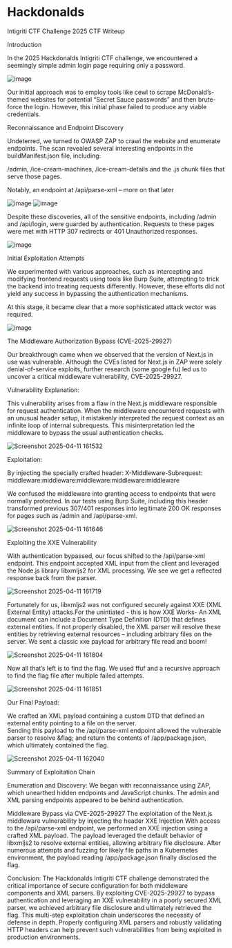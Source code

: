 # Hackdonalds

Intigriti CTF Challenge 2025 CTF Writeup


Introduction 

In the 2025 Hackdonalds Intigriti CTF challenge, we encountered a seemingly simple admin login page requiring only a password.  

 ![image](https://github.com/user-attachments/assets/f9f29de0-22b8-46e8-bcab-7c8dcd8d076c)


Our initial approach was to employ tools like cewl to scrape McDonald’s-themed websites for potential “Secret Sauce passwords” and then brute-force the login. However, this initial phase failed to produce any viable credentials.  


Reconnaissance and Endpoint Discovery 

Undeterred, we turned to OWASP ZAP to crawl the website and enumerate endpoints. The scan revealed several interesting endpoints in the buildManifest.json file, including: 

/admin, /ice-cream-machines, /ice-cream-details and the .js chunk files that serve those pages.  

Notably, an endpoint at /api/parse-xml – more on that later 

![image](https://github.com/user-attachments/assets/f6e4db69-9165-4288-b68e-3d24af914b26)
![image](https://github.com/user-attachments/assets/5315b9e2-289a-4e8d-b995-9f0f187522d5)


Despite these discoveries, all of the sensitive endpoints, including /admin and /api/login, were guarded by authentication. Requests to these pages were met with HTTP 307 redirects or 401 Unauthorized responses. 

  
![image](https://github.com/user-attachments/assets/b30cae0e-d8df-4e19-a972-c47a1959b440)

 

Initial Exploitation Attempts 

We experimented with various approaches, such as intercepting and modifying frontend requests using tools like Burp Suite, attempting to trick the backend into treating requests differently. However, these efforts did not yield any success in bypassing the authentication mechanisms. 

At this stage, it became clear that a more sophisticated attack vector was required. 

![image](https://github.com/user-attachments/assets/578057f9-353c-41ba-a3e4-00b6fe3cfd76)
  

The Middleware Authorization Bypass (CVE-2025-29927) 

Our breakthrough came when we observed that the version of Next.js in use was vulnerable. Although the CVEs listed for Next.js in ZAP were solely denial-of-service exploits, further research (some google fu) led us to uncover a critical middleware vulnerability, CVE-2025-29927. 

Vulnerability Explanation: 

This vulnerability arises from a flaw in the Next.js middleware responsible for request authentication. When the middleware encountered requests with an unusual header setup, it mistakenly interpreted the request context as an infinite loop of internal subrequests. This misinterpretation led the middleware to bypass the usual authentication checks. 



![Screenshot 2025-04-11 161532](https://github.com/user-attachments/assets/13f746e8-e0f2-4786-8e23-2e1e856dd55c)


Exploitation: 

By injecting the specially crafted header: 
X-Middleware-Subrequest: middleware:middleware:middleware:middleware:middleware 

We confused the middleware into granting access to endpoints that were normally protected. In our tests using Burp Suite, including this header transformed previous 307/401 responses into legitimate 200 OK responses for pages such as /admin and /api/parse-xml. 

  
![Screenshot 2025-04-11 161646](https://github.com/user-attachments/assets/db4fa2aa-0d63-4dd1-a184-f8b70b63243b)

  

Exploiting the XXE Vulnerability 

With authentication bypassed, our focus shifted to the /api/parse-xml endpoint. This endpoint accepted XML input from the client and leveraged the Node.js library libxmljs2 for XML processing. We see we get a reflected response back from the parser. 


 ![Screenshot 2025-04-11 161719](https://github.com/user-attachments/assets/efc84bd7-bd9e-4f57-8f62-5a51f84d19f8)
 

Fortunately for us, libxmljs2 was not configured securely against XXE (XML External Entity) attacks.For the unintiated - this is how XXE Works-
An XML document can include a Document Type Definition (DTD) that defines external entities. If not properly disabled, the XML parser will resolve these entities by retrieving external resources – including arbitrary files on the server. We sent a classic xxe payload for arbitrary file read and boom! 

 
![Screenshot 2025-04-11 161804](https://github.com/user-attachments/assets/816d32a5-e214-4fd4-aa2d-facb9326e80a)

  

Now all that’s left is to find the flag. We used ffuf and a recursive approach to find the flag file after multiple failed attempts. 

 
![Screenshot 2025-04-11 161851](https://github.com/user-attachments/assets/ff22a964-dda3-4035-ab31-82c6ccb764b7)

 

Our Final Payload: 

We crafted an XML payload containing a custom DTD that defined an external entity pointing to a file on the server.  
Sending this payload to the /api/parse-xml endpoint allowed the vulnerable parser to resolve &flag; and return the contents of /app/package.json, which ultimately contained the flag. 

![Screenshot 2025-04-11 162040](https://github.com/user-attachments/assets/f086ffd9-dc77-49d4-9322-c4a0b393ff63)
  

Summary of Exploitation Chain 

Enumeration and Discovery: 
We began with reconnaissance using ZAP, which unearthed hidden endpoints and JavaScript chunks. 
The admin and XML parsing endpoints appeared to be behind authentication. 

Middleware Bypass via CVE-2025-29927 
The exploitation of the Next.js middleware vulnerability by injecting the header 
XXE Injection
With access to the /api/parse-xml endpoint, we performed an XXE injection using a crafted XML payload. 
The payload leveraged the default behavior of libxmljs2 to resolve external entities, allowing arbitrary file disclosure. 
After numerous attempts and fuzzing for likely file paths in a Kubernetes environment, the payload reading /app/package.json finally disclosed the flag. 

Conclusion:
The Hackdonalds Intigriti CTF challenge demonstrated the critical importance of secure configuration for both middleware components and XML parsers. By exploiting CVE-2025-29927 to bypass authentication and leveraging an XXE vulnerability in a poorly secured XML parser, we achieved arbitrary file disclosure and ultimately retrieved the flag. This multi-step exploitation chain underscores the necessity of defense in depth. Properly configuring XML parsers and robustly validating HTTP headers can help prevent such vulnerabilities from being exploited in production environments. 
